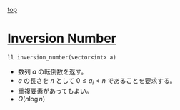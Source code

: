 [top](../README.md)

# [Inversion Number](./inversion_number.hpp)

`ll inversion_number(vector<int> a)`
- 数列 $a$ の転倒数を返す。
- $a$ の長さを $n$ として $0\leq a_i < n$ であることを要求する。
- 重複要素があってもよい。
- $O(n\log{n})$